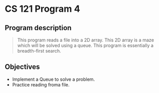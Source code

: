 # CS 121 Program 4

## Program description 

> This program reads a file into a 2D array. This 2D array is a maze which will be solved using a queue. This program is essentially a breadth-first search. 

## Objectives 

- Implement a Queue to solve a problem. 
- Practice reading froma file.
